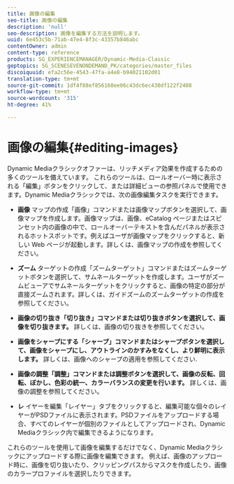 ```yaml
---
title: 画像の編集
seo-title: 画像の編集
description: 'null'
seo-description: 画像を編集する方法を説明します。
uuid: 6e453c5b-71ab-47e4-8f3c-43357b846abc
contentOwner: admin
content-type: reference
products: SG_EXPERIENCEMANAGER/Dynamic-Media-Classic
geptopics: SG_SCENESEVENONDEMAND_PK/categories/master_files
discoiquuid: efa2c56e-4543-47fa-a4e8-b94021102d01
translation-type: tm+mt
source-git-commit: 1df4f88ef856160ee06c43dc6ec430df122f2408
workflow-type: tm+mt
source-wordcount: '315'
ht-degree: 41%

---
```



# 画像の編集{#editing-images}

Dynamic Mediaクラシックオファーは、リッチメディア効果を作成するための多くのツールを備えています。 これらのツールは、ロールオーバー時に表示される「編集」ボタンをクリックして、または詳細ビューの参照パネルで使用できます。Dynamic Mediaクラシックでは、次の画像編集タスクを実行できます。

* **画像**
マップの作成「画像」コマンドまたは画像マップボタンを選択して、画像マップを作成します。画像マップは、画像、eCatalog ページまたはスピンセット内の画像の中で、ロールオーバーテキストを含んだパネルが表示されるホットスポットです。例えばユーザが画像マップをクリックすると、新しい Web ページが起動します。詳しくは、画像マップの作成を参照してください。

* **ズーム**
ターゲットの作成「ズームターゲット」コマンドまたはズームターゲットボタンを選択して、サムネールターゲットを作成します。ユーザがズームビューアでサムネールターゲットをクリックすると、画像の特定の部分が直接ズームされます。詳しくは、ガイドズームのズームターゲットの作成を参照してください。

* **画像の切り抜き「切り抜き」コマンドまたは切り抜きボタンを選択して、画像を切り抜きます。**
詳しくは、画像の切り抜きを参照してください。

* **画像をシャープにする「シャープ」コマンドまたはシャープボタンを選択して、画像をシャープにし、アウトラインのかすみをなくし、より鮮明に表示します。**
詳しくは、画像へのシャープの適用を参照してください.

* **画像の調整「調整」コマンドまたは調整ボタンを選択して、画像の反転、回転、ぼかし、色彩の統一、カラーバランスの変更を行います。**
詳しくは、画像の調整を参照してください。

* **レ**
イヤーを編集「レイヤー」タブをクリックすると、編集可能な個々のレイヤーがPSDファイルに表示されます。PSDファイルをアップロードする場合、すべてのレイヤーが個別のファイルとしてアップロードされ、Dynamic Mediaクラシック内で編集できるようになります。

これらのツールを使用して画像を編集するだけでなく、Dynamic Mediaクラシックにアップロードする際に画像を編集できます。 例えば、画像のアップロード時に、画像を切り抜いたり、クリッピングパスからマスクを作成したり、画像のカラープロファイルを選択したりできます。
